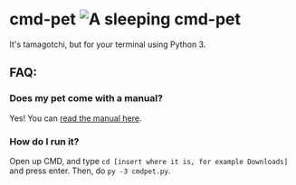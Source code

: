 # cmd-pet ![A sleeping cmd-pet](https://i.boring.host/1NOE8KDT.png)
It's tamagotchi, but for your terminal using Python 3.


## FAQ:


### Does my pet come with a manual?
Yes! You can [read the manual here](https://github.com/cmdpet/cmd-pet/wiki).


### How do I run it?
Open up CMD, and type ```cd [insert where it is, for example Downloads]``` and press enter. Then, do ```py -3 cmdpet.py```.
